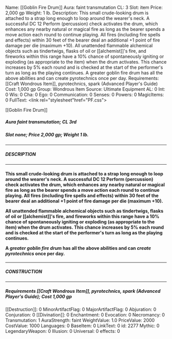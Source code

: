 Name: [[Goblin Fire Drum]]
Aura: faint transmutation
CL: 3
Slot: item
Price: 2,000 gp
Weight: 1 lb.
Description: This small crude-looking drum is attached to a strap long enough to loop around the wearer's neck. A successful DC 12 Perform (percussion) check activates the drum, which enhances any nearby natural or magical fire as long as the bearer spends a move action each round to continue playing. All fires (including fire spells and effects) within 30 feet of the bearer deal an additional +1 point of fire damage per die (maximum +10). All unattended flammable alchemical objects such as tindertwigs, flasks of oil or [[alchemist]]'s fire, and fireworks within this range have a 10% chance of spontaneously igniting or exploding (as appropriate to the item) when the drum activates. This chance increases by 5% each round and is checked at the start of the performer's turn as long as the playing continues. A greater goblin fire drum has all the above abilities and can create pyrotechnics once per day.
Requirements: [[Craft Wondrous Item]], pyrotechnics, spark (Advanced Player's Guide)
Cost: 1,000 gp
Group: Wondrous Item
Source: Ultimate Equipment
AL: 0
Int: 0
Wis: 0
Cha: 0
Ego: 0
Communication: 0
Senses: 0
Powers: 0
MagicItems: 0
FullText: <link rel="stylesheet"href="PF.css"><div class="heading"><p class="alignleft">[[Goblin Fire Drum]]</p><div style="clear: both;"></div></div><div><h5><b>Aura </b>faint transmutation; <b>CL </b>3rd</h5><h5><b>Slot </b>none; <b>Price </b>2,000 gp; <b>Weight </b>1 lb.</h5></div><hr/><div><h5><b>DESCRIPTION</b></h5></div><hr/><div><h4><p>This small crude-looking drum is attached to a strap long enough to loop around the wearer's neck. A successful DC 12 Perform (percussion) check activates the drum, which enhances any nearby natural or magical fire as long as the bearer spends a move action each round to continue playing. All fires (including fire spells and effects) within 30 feet of the bearer deal an additional +1 point of fire damage per die (maximum +10). </p><p>All unattended flammable alchemical objects such as tindertwigs, flasks of oil or [[alchemist]]'s fire, and fireworks within this range have a 10% chance of spontaneously igniting or exploding (as appropriate to the item) when the drum activates. This chance increases by 5% each round and is checked at the start of the performer's turn as long as the playing continues. </p><p>A <i>greater goblin fire drum</i> has all the above abilities and can <i>create <i>pyrotechnics</i></i> once per day.</p></h4></div><hr/><div><h5><b>CONSTRUCTION</b></h5></div><hr/><div><h5><b>Requirements </b>[[Craft Wondrous Item]], <i>pyrotechnics</i>, <i>spark (Advanced Player's Guide)</i>; <b>Cost </b>1,000 gp</h5></div>
[[Destruction]]: 0
MinorArtifactFlag: 0
MajorArtifactFlag: 0
Abjuration: 0
Conjuration: 0
[[Divination]]: 0
Enchantment: 0
Evocation: 0
Necromancy: 0
Transmutation: 1
AuraStrength: faint
WeightValue: 1.0
PriceValue: 2000
CostValue: 1000
Languages: 0
BaseItem: 0
LinkText: 0
id: 2277
Mythic: 0
LegendaryWeapon: 0
Illusion: 0
Universal: 0
effects: 0
